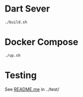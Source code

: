 # Dart Sever

`./build.sh`

# Docker Compose

`./up.sh`

# Testing

See [README.me](../test/README.md) in ../test/
